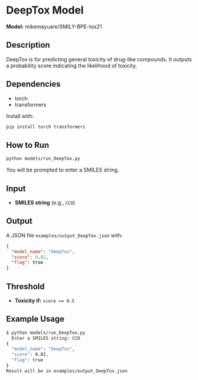 # DeepTox Model

**Model:** mikemayuare/SMILY-BPE-tox21

## Description

DeepTox is for predicting general toxicity of drug-like compounds. It outputs a probability score indicating the likelihood of toxicity.

## Dependencies

- torch
- transformers

Install with:

```bash
pip install torch transformers
```

## How to Run

```bash
python models/run_DeepTox.py
```

You will be prompted to enter a SMILES string.

## Input

- **SMILES string** (e.g., `CCO`)

## Output

A JSON file `examples/output_DeepTox.json` with:

```json
{
  "model_name": "DeepTox",
  "score": 0.82,
  "flag": true
}
```

## Threshold

- **Toxicity if:** `score >= 0.5`

## Example Usage

```bash
$ python models/run_DeepTox.py
  Enter a SMILES string: CCO
{
  "model_name": "DeepTox",
  "score": 0.82,
  "flag": true
}
Result will be in examples/output_DeepTox.json
```
